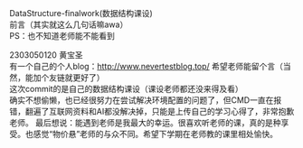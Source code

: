 DataStructure-finalwork(数据结构课设)  
前言（其实就这么几句话嘛awa）  
PS：也不知道老师能不能看到  
  
2303050120 黄宝圣  
有一个自己的个人blog：http://www.nevertestblog.top/ 希望老师能留个言（当然，能加个友链就更好了）  
这次commit的是自己的数据结构课设（课设老师都还没来得及看）  
确实不想偷懒，也已经很努力在尝试解决环境配置的问题了，但CMD一直在报错，翻遍了互联网资料和AI都没解决掉，只能是上传自己的学习心得了，非常抱歉老师。
最后想说：能遇到老师是我最大的幸运。很喜欢听老师的课，真的是种享受。也感觉“物价悬”老师的与众不同。希望下学期在老师教的课里相处愉快。
